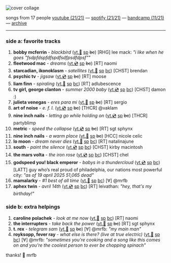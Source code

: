 ![cover collage](./2025-04-18.png)

songs from 17 people
[youtube (21/21)](<https://youtube.com/playlist?list=PLHKkvq2Z_Nhj_vcoXXiEG6taeBWnAdkIi>) — [spotify (21/21)](<https://open.spotify.com/playlist/3ZuabCLjBLCUBECLXzGp7M>) — [bandcamp (11/21)](<https://www.buymusic.club/list/mrfb-2025-04-18-mf130>) — [archive](https://github.com/mrfb/music-friday/)

---

### side a: favorite tracks
1. **bobby mcferrin** - *blackbird* ([yt.👢](https://youtu.be/37DHXrFfwrE) [sp](https://open.spotify.com/track/5bNoizZe6YhwPXGt0mu7fX) ~~bc~~)
[RHG] lee mack: *"i like when he goes "fsdpfdspfdfspdfsdfpsdfdpsf""*
1. **fleetwood mac** - *dreams* ([yt.💿](https://youtu.be/PgagPdVM7bk) [sp](https://open.spotify.com/track/5TDZyWDfbQFQJabbPwImVY) ~~bc~~)
[RT] naomi
1. **starcadian, ikonoklasm** - *satellites* ([yt.📼](https://youtu.be/xafJ_wtSEYU) [sp](https://open.spotify.com/track/5q3sKyDtMr3oreb9k23TLR) [bc](https://starcadian.bandcamp.com/track/satellites))
[CHST] brendan
1. **psychic tv** - *jigsaw* ([yt.💿](https://youtu.be/JUIxHnn0S-U) [sp](https://open.spotify.com/track/1VwGSIqbYd5eGaaASnCK7z) ~~bc~~)
[RT] moose
1. **liam finn** - *spiraling* ([yt.📼](https://youtu.be/HBy_9tA115I) [sp](https://open.spotify.com/track/6cYbly0FNPsE8yaGseE2ZN) [bc](https://liamfinn.bandcamp.com/track/spiraling-2))
[RT] adlubescence
1. **tv girl, george clanton** - *summer 2000 baby* ([yt.💿](https://youtu.be/xVbwcob9Bxs) [sp](https://open.spotify.com/track/188JTF6dEXKksYBt9t05TJ) [bc](https://tvgirl.bandcamp.com/track/summer-2000-baby))
[CHST] damon :)
1. **julieta venegas** - *eres para mi* ([yt.📼](https://youtu.be/pj2ntDiXJCk) [sp](https://open.spotify.com/track/4m3vLNZkFAjm30XxPXf7E3) ~~bc~~)
[RT] sergio
1. **art of noise** - *e. f. l.* ([yt.💿](https://youtu.be/z_7SkHDo5xo) [sp](https://open.spotify.com/track/3RKCRAHQpQEU8R8gVLnLrA) ~~bc~~)
[THCR] @vaklam
1. **nine inch nails** - *letting go while holding on* ([yt.💿](https://youtu.be/dp58R7BEhrw) [sp](https://open.spotify.com/track/3i7wFFCv5uIXq8la0jvjNi) ~~bc~~)
[THCR] partyblimp
1. **metric** - *speed the collapse* ([yt.💿](https://youtu.be/7jiQ1QpNSkA) [sp](https://open.spotify.com/track/4WMFaAJHpY7DtQbyYeqwz4) ~~bc~~)
[RT] sgt sphynx
1. **nine inch nails** - *a warm place* ([yt.👢](https://youtu.be/b3rlVvqaq4E) [sp](https://open.spotify.com/track/1tY7MOvjr0bg3B6UUnAsm3) ~~bc~~)
[HCC] nicole celic
1. **lo moon** - *dream never dies* ([yt.📼](https://youtu.be/FG6VX_PcAXQ) [sp](https://open.spotify.com/track/0lRntxZ0v1dEiueO1SUVnp) [bc](https://lomoonband.bandcamp.com/track/dream-never-dies))
[RT] natalinajune
1. **south** - *paint the silence* ([yt.💿](https://youtu.be/xC91PtL8uFA) [sp](https://open.spotify.com/track/0ataoVjOR9w2WHA8FAWFSQ) [bc](https://southfromhereonin.bandcamp.com/track/paint-the-silence))
[CHST] kirby macintosh
1. **the mars volta** - *the iron rose* ([yt.💿](https://youtu.be/TeG_SCuGYfw) [sp](https://open.spotify.com/track/0S4KZO2OQRapKpPi8Lp790) [bc](https://themarsvoltaofficial.bandcamp.com/track/the-iron-rose))
[CHST] chel
1. **godspeed you! black emperor** - *babys in a thundercloud* ([yt.💿](https://youtu.be/Lb3VKnzuDeE) [sp](https://open.spotify.com/track/3wshbl5celFeRJsMDaaPP6) [bc](https://godspeedyoublackemperor.bandcamp.com/track/babys-in-a-thundercloud))
[LATT] guy who’s real proud of philadelphia, our nations most powerful city: *"as of 19 april 2025 51,065 dead"*
1. **mamalarky** - *#1 best of all time* ([yt.📼](https://youtu.be/kN6ppqpGk_I) [sp](https://open.spotify.com/track/20syoWpQEUCdl91LQRZhjG) [bc](https://mamalarky.bandcamp.com/track/1-best-of-all-time))
[∀] @mrfb
1. **aphex twin** - *avril 14th* ([yt.💿](https://youtu.be/uxTdTaNIUxo) [sp](https://open.spotify.com/track/2MZSXhq4XDJWu6coGoXX1V) [bc](https://aphextwin.bandcamp.com/track/avril-14th))
[RT] leivathan: *"hey, that's my birthday!"*

### side b: extra helpings
1. **caroline polachek** - *look at me now* ([yt.📼](https://youtu.be/jZtUJ4b2jsw) [sp](https://open.spotify.com/track/1z7Pc2fpIffOtXQh1XHMn9) [bc](https://carolinepolachek.bandcamp.com/track/look-at-me-now))
[RT] naomi
1. **the interrupters** - *take back the power* ([yt.📼](https://youtu.be/q7Ol-YDS4Jc) [sp](https://open.spotify.com/track/6aPyTOZZheIVT5q1TVlRYD) ~~bc~~)
[RT] sgt sphynx
1. **t. rex** - *telegram sam* ([yt.📼](https://youtu.be/hbwVkZ8L8d8) [sp](https://open.spotify.com/track/4hdKgDxQMLEoiNwzL1Wu5y) ~~bc~~)
[∀] @mrfb: *"my main man"*
1. **royksopp, fever ray** - *what else is there? (live at true electric)* ([yt.📼](https://youtu.be/tUbWjhkOBM0) [sp](https://open.spotify.com/track/5XjO66sUQFLPHHT6As97oN) [bc](https://royksopp.bandcamp.com/track/what-else-is-there-ft-fever-ray-true-electric-2))
[∀] @mrfb: *"sometimes you're cooking and a song like this comes on and you're the coolest person to ever be chopping spinach"*

thanks! 💖 mrfb